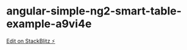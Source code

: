 # angular-simple-ng2-smart-table-example-a9vi4e

[Edit on StackBlitz ⚡️](https://stackblitz.com/edit/angular-simple-ng2-smart-table-example-a9vi4e)